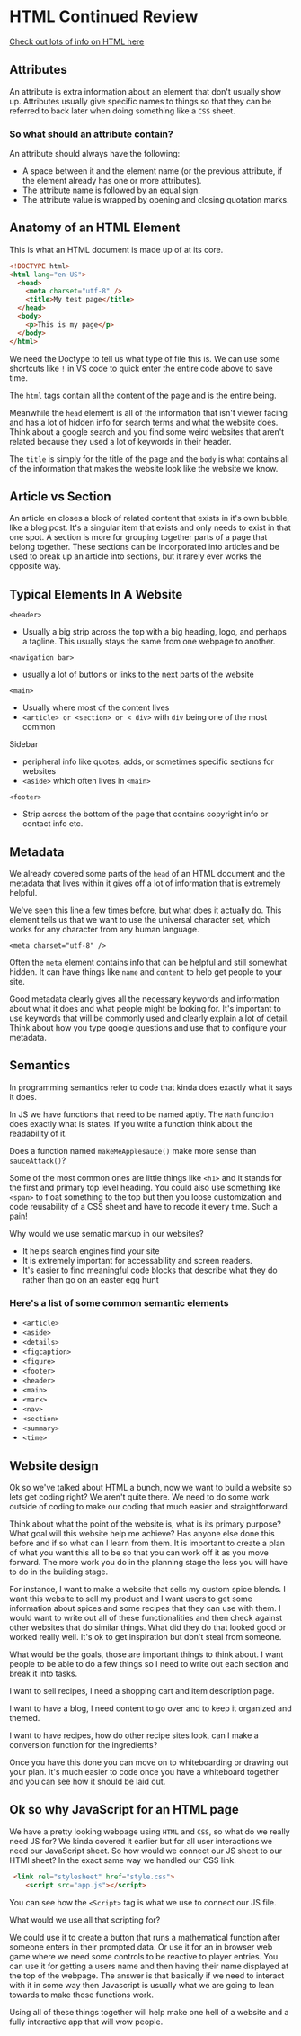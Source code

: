 # HTML Continued Review

[Check out lots of info on HTML here](../102/html.md)

## Attributes

An attribute is extra information about an element that don't usually show up. Attributes usually give specific names to things so that they can be referred to back later when doing something like a `CSS` sheet.

### So what should an attribute contain?

An attribute should always have the following:

* A space between it and the element name (or the previous attribute, if the element already has one or more attributes).
* The attribute name is followed by an equal sign.
* The attribute value is wrapped by opening and closing quotation marks.

## Anatomy of an HTML Element

This is what an HTML document is made up of at its core.

```html
<!DOCTYPE html>
<html lang="en-US">
  <head>
    <meta charset="utf-8" />
    <title>My test page</title>
  </head>
  <body>
    <p>This is my page</p>
  </body>
</html>
```

We need the Doctype to tell us what type of file this is. We can use some shortcuts like `!` in VS code to quick enter the entire code above to save time.

The `html` tags contain all the content of the page and is the entire being.

Meanwhile the `head` element is all of the information that isn't viewer facing and has a lot of hidden info for search terms and what the website does. Think about a google search and you find some weird websites that aren't related because they used a lot of keywords in their header.

The `title` is simply for the title of the page and the `body` is what contains all of the information that makes the website look like the website we know.

## Article vs Section

An article en closes a block of related content that exists in it's own bubble, like a blog post. It's a singular item that exists and only needs to exist in that one spot. A section is more for grouping together parts of a page that belong together. These sections can be incorporated into articles and be used to break up an article into sections, but it rarely ever works the opposite way.

## Typical Elements In A Website

`<header>`

* Usually a big strip across the top with a big heading, logo, and perhaps a tagline. This usually stays the same from one webpage to another.
  
`<navigation bar>`

* usually a lot of buttons or links to the next parts of the website

`<main>`

* Usually where most of the content lives
* `<article> or <section> or < div>` with `div` being one of the most common

Sidebar

* peripheral info like quotes, adds, or sometimes specific sections for websites
* `<aside>` which often lives in `<main>`

`<footer>`

* Strip across the bottom of the page that contains copyright info or contact info etc.

## Metadata

We already covered some parts of the `head` of an HTML document and the metadata that lives within it gives off a lot of information that is extremely helpful.

We've seen this line a few times before, but what does it actually do.
This element tells us that we want to use the universal character set, which works for any character from any human language.

`<meta charset="utf-8" />`

Often the `meta` element contains info that can be helpful and still somewhat hidden. It can have things like `name` and `content` to help get people to your site.

Good metadata clearly gives all the necessary keywords and information about what it does and what people might be looking for. It's important to use keywords that will be commonly used and clearly explain a lot of detail. Think about how you type google questions and use that to configure your metadata.

## Semantics

In programming semantics refer to code that kinda does exactly what it says it does.

In JS we have functions that need to be named aptly. The `Math` function does exactly what is states.
If you write a function think about the readability of it.

Does a function named `makeMeApplesauce()` make more sense than `sauceAttack()`?

Some of the most common ones are little things like `<h1>` and it stands for the first and primary top level heading. You could also use something like `<span>` to float something to the top but then you loose customization and code reusability of a CSS sheet and have to recode it every time. Such a pain!

Why would we use sematic markup in our websites?

* It helps search engines find your site
* It is extremely important for accessability and screen readers.
* It's easier to find meaningful code blocks that describe what they do rather than go on an easter egg hunt
  
### Here's a list of some common semantic elements

* `<article>`
* `<aside>`
* `<details>`
* `<figcaption>`
* `<figure>`
* `<footer>`
* `<header>`
* `<main>`
* `<mark>`
* `<nav>`
* `<section>`
* `<summary>`
* `<time>`

## Website design

Ok so we've talked about HTML a bunch, now we want to build a website so lets get coding right? We aren't quite there. We need to do some work outside of coding to make our coding that much easier and straightforward.

Think about what the point of the website is, what is its primary purpose? What goal will this website help me achieve? Has anyone else done this before and if so what can I learn from them. It is important to create a plan of what you want this all to be so that you can work off it as you move forward. The more work you do in the planning stage the less you will have to do in the building stage.

For instance, I want to make a website that sells my custom spice blends.
I want this website to sell my product and I want users to get some information about spices and some recipes that they can use with them. I would want to write out all of these functionalities and then check against other websites that do similar things. What did they do that looked good or worked really well. It's ok to get inspiration but don't steal from someone.

What would be the goals, those are important things to think about. I want people to be able to do a few things so I need to write out each section and break it into tasks.

I want to sell recipes, I need a shopping cart and item description page.

I want to have a blog, I need content to go over and to keep it organized and themed.

I want to have recipes, how do other recipe sites look, can I make a conversion function for the ingredients?

Once you have this done you can move on to whiteboarding or drawing out your plan. It's much easier to code once you have a whiteboard together and you can see how it should be laid out.

## Ok so why JavaScript for an HTML page

We have a pretty looking webpage using `HTML` and `CSS`, so what do we really need JS for? We kinda covered it earlier but for all user interactions we need our JavaScript sheet. So how would we connect our JS sheet to our HTMl sheet? In the exact same way we handled our CSS link.

```html
 <link rel="stylesheet" href="style.css">
    <script src="app.js"></script>
```

You can see how the `<Script>` tag is what we use to connect our JS file.

What would we use all that scripting for?

We could use it to create a button that runs a mathematical function after someone enters in their prompted data.
 Or use it for an in browser web game where we need some controls to be reactive to player entries.
  You can use it for getting a users name and then having their name displayed at the top of the webpage. The answer is that basically
 if we need to interact with it in some way then Javascript is usually what we are going to lean towards to make those functions work.

 Using all of these things together will help make one hell of a website and a fully interactive app that will wow people.

 